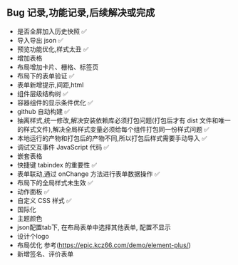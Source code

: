 ## Bug 记录,功能记录,后续解决或完成

- 是否全屏加入历史快照 ✅
- 导入导出 json ✅
- 预览功能优化,样式太丑  ✅
- 增加表格
- 布局增加卡片、栅格、标签页
- 布局下的表单验证 ✅
- 表单新增提示,间距,html 
- 组件层级结构树 ✅
- 容器组件的显示条件优化 ✅
- github 自动构建 ✅
- 抽离样式,统一修改,解决安装依赖库必须打包问题(打包后才有 dist 文件和唯一的样式文件),解决全局样式变量必须给每个组件打包同一份样式问题 ✅
- 本地运行的产物和打包后的产物不同,所以打包后样式需要手动导入 ✅
- 调试交互事件 JavaScript 代码 ✅
- 嵌套表格
- 快捷键 tabindex 的重要性 ✅
- 表单联动,通过 onChange 方法进行表单数据操作 ✅
- 布局下的全局样式未生效 ✅
- 动作面板 ✅
- 自定义 CSS 样式 ✅
- 国际化
- 主题颜色
- json配置tab下, 在布局表单中选择其他表单, 配置不显示
- 设计个logo
- 布局优化  参考(https://epic.kcz66.com/demo/element-plus/)
- 新增签名、评价表单